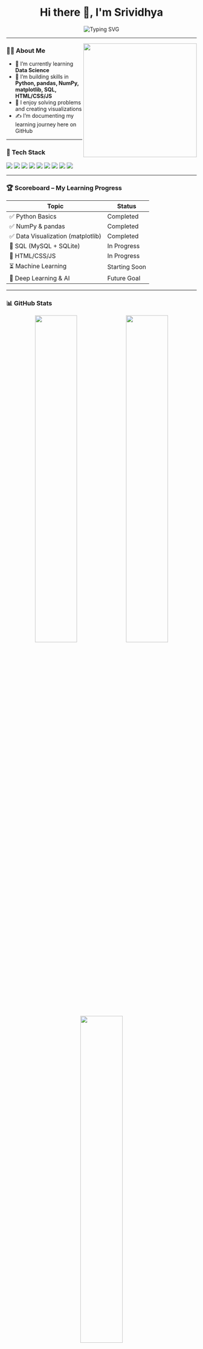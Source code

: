<h1 align="center">Hi there 👋, I'm Srividhya</h1>
<p align="center">
  <img src="https://readme-typing-svg.herokuapp.com?font=Fira+Code&size=22&pause=1000&color=F75C7E&width=435&lines=Aspiring+Data+Scientist;Python+%7C+SQL+%7C+HTML%2FCSS%2FJS;Always+learning+%E2%9C%A8" alt="Typing SVG" />
</p>

---

<img align="right" src="https://media.giphy.com/media/qgQUggAC3Pfv687qPC/giphy.gif" width="300" />

### 👩‍💻 About Me

- 🌱 I’m currently learning **Data Science**  
- 🔭 I’m building skills in **Python, pandas, NumPy, matplotlib, SQL, HTML/CSS/JS**
- 🧠 I enjoy solving problems and creating visualizations
- ✍️ I’m documenting my learning journey here on GitHub

---

### 🧰 Tech Stack

<p>
  <img src="https://img.shields.io/badge/Python-3776AB?style=flat&logo=python&logoColor=white"/>
  <img src="https://img.shields.io/badge/pandas-150458?style=flat&logo=pandas&logoColor=white"/>
  <img src="https://img.shields.io/badge/NumPy-013243?style=flat&logo=numpy&logoColor=white"/>
  <img src="https://img.shields.io/badge/Matplotlib-11557C?style=flat&logo=matplotlib&logoColor=white"/>
  <img src="https://img.shields.io/badge/MySQL-4479A1?style=flat&logo=mysql&logoColor=white"/>
  <img src="https://img.shields.io/badge/SQLite-003B57?style=flat&logo=sqlite&logoColor=white"/>
  <img src="https://img.shields.io/badge/HTML5-E34F26?style=flat&logo=html5&logoColor=white"/>
  <img src="https://img.shields.io/badge/CSS3-1572B6?style=flat&logo=css3&logoColor=white"/>
  <img src="https://img.shields.io/badge/JavaScript-F7DF1E?style=flat&logo=javascript&logoColor=black"/>
</p>

---

### 🏆 Scoreboard – My Learning Progress

| Topic | Status |
|-------|--------|
| ✅ Python Basics | Completed |
| ✅ NumPy & pandas | Completed |
| ✅ Data Visualization (matplotlib) | Completed |
| 🔄 SQL (MySQL + SQLite) | In Progress |
| 🔄 HTML/CSS/JS | In Progress |
| ⏳ Machine Learning | Starting Soon |
| 🧠 Deep Learning & AI | Future Goal |

---

### 📊 GitHub Stats

<p align="center">
  <img src="https://github-readme-stats.vercel.app/api?username=SrividhyaSM01&show_icons=true&theme=radical" width="47%">
  <img src="https://streak-stats.demolab.com/?user=SrividhyaSM01&theme=radical" width="47%">
</p>

<p align="center">
  <img src="https://github-readme-stats.vercel.app/api/top-langs/?username=SrividhyaSM01&layout=compact&theme=radical" width="47%">
</p>

---

### 📈 Visitor Count

<p align="left">
  <img src="https://komarev.com/ghpvc/?username=SrividhyaSM01&label=Profile+Views&color=brightgreen&style=flat" alt="SrividhyaSM01" />
</p>

---

### 🧪 Projects (WIP)

| Project | Description | Preview |
|--------|-------------|---------|
| 🧹 **Data Cleaner** | Clean messy CSVs with Python/pandas | ![preview](https://via.placeholder.com/150x80?text=Data+Cleaner) |
| 📊 **Visualization Dashboard** | Matplotlib graphs for real data | ![preview](https://via.placeholder.com/150x80?text=Dashboard) |
| 🌐 **Mini Portfolio Website** | HTML/CSS + JS responsive site | ![preview](https://via.placeholder.com/150x80?text=Mini+Website) |

---

### 📚 Recommended Tools (Ads)

- 📘 [Kaggle](https://www.kaggle.com/) – practice datasets
- ⚙️ [Google Colab](https://colab.research.google.com/) – free GPU notebooks
- 📊 [DrawSQL](https://drawsql.app/) – visualize your SQL schemas
- 🧠 [DataCamp](https://www.datacamp.com/) or [Coursera](https://www.coursera.org/) for structured learning

---

### 🌐 Connect with Me

<p>
  <a href="https://github.com/SrividhyaSM01"><img src="https://img.shields.io/badge/GitHub-100000?style=for-the-badge&logo=github&logoColor=white"/></a>
  <a href="mailto:youremail@example.com"><img src="https://img.shields.io/badge/email-D14836?style=for-the-badge&logo=gmail&logoColor=white"/></a>
  <a href="https://www.linkedin.com"><img src="https://img.shields.io/badge/LinkedIn-0077B5?style=for-the-badge&logo=linkedin&logoColor=white"/></a>
</p>

---

⭐️ Thank you for visiting my profile! I'm always learning
